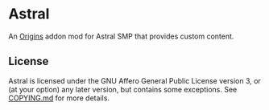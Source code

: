 # Astral

An [Origins](https://github.com/apace100/origins-fabric) addon mod for Astral SMP that provides custom content.

## License

Astral is licensed under the GNU Affero General Public License version 3, or (at your option) any later version, but
contains some exceptions. See [COPYING.md](./COPYING.md) for more details.
